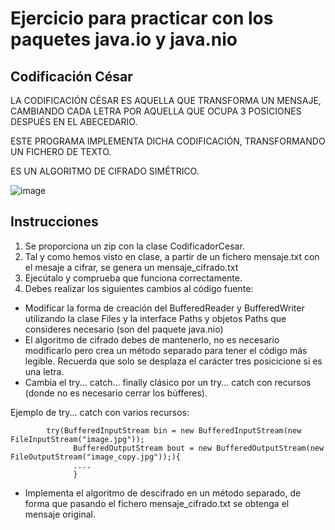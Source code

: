 # Ejercicio para practicar con los paquetes java.io y java.nio

## Codificación César

LA CODIFICACIÓN CÉSAR ES AQUELLA QUE TRANSFORMA UN MENSAJE, CAMBIANDO CADA LETRA POR AQUELLA QUE OCUPA 3 POSICIONES DESPUÉS EN EL ABECEDARIO.

ESTE PROGRAMA IMPLEMENTA DICHA CODIFICACIÓN, TRANSFORMANDO UN FICHERO DE TEXTO.

ES UN ALGORITMO DE CIFRADO SIMÉTRICO.

![image](https://user-images.githubusercontent.com/91023374/161616397-f83febf2-0200-4e2e-9c9b-73481721bbee.png)


## Instrucciones

1. Se proporciona un zip con la clase CodificadorCesar.
2. Tal y como hemos visto en clase, a partir de un fichero mensaje.txt con el mesaje a cifrar, se genera un mensaje_cifrado.txt
3. Ejecútalo y comprueba que funciona correctamente.
4. Debes realizar los siguientes cambios al código fuente:
  - Modificar la forma de creación del BufferedReader y BufferedWriter utilizando la clase Files y la interface Paths y objetos Paths que consideres necesario (son del paquete java.nio)
  - El algoritmo de cifrado debes de mantenerlo, no es necesario modificarlo pero crea un método separado para tener el código más legible. Recuerda que solo se desplaza el carácter tres posicicione si es una letra.
  - Cambia el try... catch... finally clásico por un try... catch con recursos (donde no es necesario cerrar los búfferes).
  
  Ejemplo de try... catch con varios recursos:
  ```
          try(BufferedInputStream bin = new BufferedInputStream(new FileInputStream("image.jpg"));
                BufferedOutputStream bout = new BufferedOutputStream(new FileOutputStream("image_copy.jpg"));){
                ....
                }
  ```

  
  - Implementa el algoritmo de descifrado en un método separado, de forma que pasando el fichero mensaje_cifrado.txt se obtenga el mensaje original.
  
  
